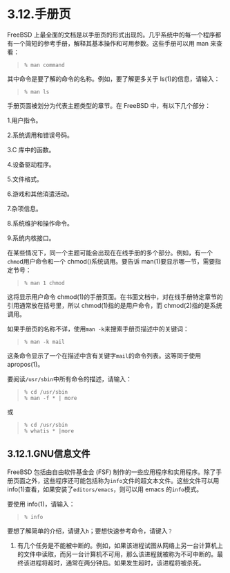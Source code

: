 # 3.12.手册页

FreeBSD 上最全面的文档是以手册页的形式出现的。几乎系统中的每一个程序都有一个简短的参考手册，解释其基本操作和可用参数。这些手册可以用 man 来查看：

>```
>% man command
>```

其中命令是要了解的命令的名称。例如，要了解更多关于 ls(1)的信息，请输入：

>```
>% man ls
>```

手册页面被划分为代表主题类型的章节。在 FreeBSD 中，有以下几个部分：

1.用户指令。

2.系统调用和错误号码。

3.C 库中的函数。

4.设备驱动程序。

5.文件格式。

6.游戏和其他消遣活动。

7.杂项信息。

8.系统维护和操作命令。

9.系统内核接口。

在某些情况下，同一个主题可能会出现在在线手册的多个部分。例如，有一个`chmo`d用户命令和一个 chmod()系统调用。要告诉 man(1)要显示哪一节，需要指定节号：

>```
>% man 1 chmod
>```

这将显示用户命令 chmod(1)的手册页面。在书面文档中，对在线手册特定章节的引用通常放在括号里，所以 chmod(1)指的是用户命令，而 chmod(2)指的是系统调用。

如果手册页的名称不详，使用`man -k`来搜索手册页描述中的关键词：

>```
>% man -k mail
>```

这条命令显示了一个在描述中含有关键字`mail`的命令列表。这等同于使用 apropos(1)。

要阅读`/usr/sbin`中所有命令的描述，请输入：

>```
>% cd /usr/sbin
>% man -f * | more
>```

或

>```
>% cd /usr/sbin
>% whatis * |more
>```

## 3.12.1.GNU信息文件

FreeBSD 包括由自由软件基金会 (FSF) 制作的一些应用程序和实用程序。除了手册页面之外，这些程序还可能包括称为`info`文件的超文本文件。这些文件可以用 info(1)查看，如果安装了`editors/emacs`，则可以用 emacs 的`info`模式。

要使用 info(1)，请输入：

>```
>% info
>```

要想了解简单的介绍，请键入`h`；要想快速参考命令，请键入`？`

1. 有几个任务是不能被中断的。例如，如果该进程试图从网络上另一台计算机上的文件中读取，而另一台计算机不可用，那么该进程就被称为不可中断的。最终该进程将超时，通常在两分钟后。如果发生超时，该进程将被杀死。
